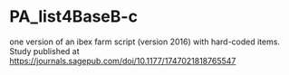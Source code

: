 # PA_list4BaseB-c

one version of an ibex farm script (version 2016) with hard-coded items.  Study published at https://journals.sagepub.com/doi/10.1177/1747021818765547
